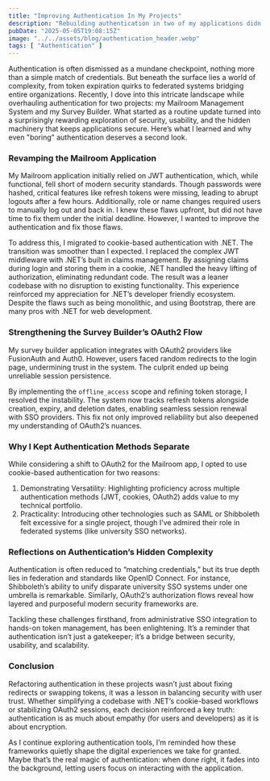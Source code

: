 ```yaml
---
title: "Improving Authentication In My Projects"
description: "Rebuilding authentication in two of my applications didn’t just fix bugs, it revealed how security shapes seamless user experiences"
pubDate: "2025-05-05T19:08:15Z"
image: "../../assets/blog/authentication_header.webp"
tags: [ "Authentication" ]
---
```


Authentication is often dismissed as a mundane checkpoint, nothing more than a simple match of credentials. But beneath the surface lies a world of complexity, from token expiration quirks to federated systems bridging entire organizations. Recently, I dove into this intricate landscape while overhauling authentication for two projects: my Mailroom Management System and my Survey Builder. What started as a routine update turned into a surprisingly rewarding exploration of security, usability, and the hidden machinery that keeps applications secure. Here’s what I learned and why even "boring" authentication deserves a second look.

### Revamping the Mailroom Application

My Mailroom application initially relied on JWT authentication, which, while functional, fell short of modern security standards. Though passwords were hashed, critical features like refresh tokens were missing, leading to abrupt logouts after a few hours. Additionally, role or name changes required users to manually log out and back in. I knew these flaws upfront, but did not have time to fix them under the initial deadline. However, I wanted to improve the authentication and fix those flaws.

To address this, I migrated to cookie-based authentication with .NET. The transition was smoother than I expected. I replaced the complex JWT middleware with .NET’s built in claims management. By assigning claims during login and storing them in a cookie, .NET handled the heavy lifting of authorization, eliminating redundant code. The result was a leaner codebase with no disruption to existing functionality. This experience reinforced my appreciation for .NET’s developer friendly ecosystem. Despite the flaws such as being monolithic, and using Bootstrap, there are many pros with .NET for web development.

### Strengthening the Survey Builder’s OAuth2 Flow

My survey builder application integrates with OAuth2 providers like FusionAuth and Auth0. However, users faced random redirects to the login page, undermining trust in the system. The culprit ended up being unreliable session persistence.

By implementing the `offline_access` scope and refining token storage, I resolved the instability. The system now tracks refresh tokens alongside creation, expiry, and deletion dates, enabling seamless session renewal with SSO providers. This fix not only improved reliability but also deepened my understanding of OAuth2’s nuances.

### Why I Kept Authentication Methods Separate

While considering a shift to OAuth2 for the Mailroom app, I opted to use cookie-based authentication for two reasons:

1. Demonstrating Versatility: Highlighting proficiency across multiple authentication methods (JWT, cookies, OAuth2) adds value to my technical portfolio.
2. Practicality: Introducing other technologies such as SAML or Shibboleth felt excessive for a single project, though I’ve admired their role in federated systems (like university SSO networks).

### Reflections on Authentication’s Hidden Complexity

Authentication is often reduced to “matching credentials,” but its true depth lies in federation and standards like OpenID Connect. For instance, Shibboleth’s ability to unify disparate university SSO systems under one umbrella is remarkable. Similarly, OAuth2’s authorization flows reveal how layered and purposeful modern security frameworks are.

Tackling these challenges firsthand, from administrative SSO integration to hands-on token management, has been enlightening. It’s a reminder that authentication isn’t just a gatekeeper; it’s a bridge between security, usability, and scalability.

### Conclusion

Refactoring authentication in these projects wasn’t just about fixing redirects or swapping tokens, it was a lesson in balancing security with user trust. Whether simplifying a codebase with .NET’s cookie-based workflows or stabilizing OAuth2 sessions, each decision reinforced a key truth: authentication is as much about empathy (for users and developers) as it is about encryption.

As I continue exploring authentication tools, I’m reminded how these frameworks quietly shape the digital experiences we take for granted. Maybe that’s the real magic of authentication: when done right, it fades into the background, letting users focus on interacting with the application.